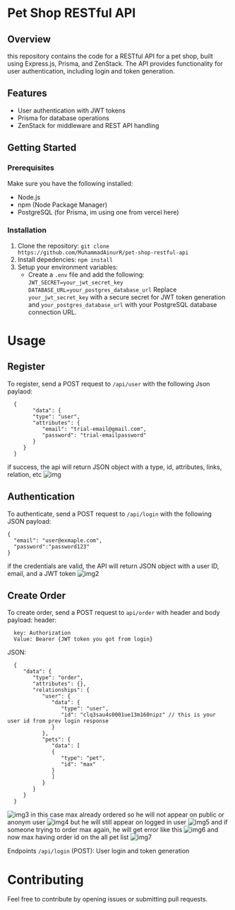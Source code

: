 # Pet Shop RESTful API

## Overview
this repository contains the code for a RESTful API for a pet shop, built using Express.js, Prisma, and ZenStack. The API provides functionality for user authentication, including login and token generation.

## Features
- User authentication with JWT tokens
- Prisma for database operations
- ZenStack for middleware and REST API handling

## Getting Started

### Prerequisites

Make sure you have the following installed:
- Node.js
- npm (Node Package Manager)
- PostgreSQL (for Prisma, im using one from vercel here)

### Installation
1. Clone the repository:
   `git clone https://github.com/MuhammadAinurR/pet-shop-restful-api`
2. Install depedencies:
   `npm install`
3. Setup your environment variables:
   - Create a `.env` file and add the following:
     `JWT_SECRET=your_jwt_secret_key`
     `DATABASE_URL=your_postgres_database_url`
     Replace `your_jwt_secret_key` with a secure secret for JWT token generation and `your_postgres_database_url` with your PostgreSQL database connection URL.

# Usage
## Register
To register, send a POST request to `/api/user` with the following Json paylaod:

      {
            "data": {
            "type": "user",
            "attributes": {
               "email": "trial-email@gmail.com",
               "password": "trial-emailpassword"
            }
         }
      }
if success, the api will return JSON object with a type, id, attributes, links, relation, etc
![img](https://github.com/MuhammadAinurR/pet-shop-restful-api/blob/main/img/1.%20Register.png?raw=true)

## Authentication
To authenticate, send a POST request to `/api/login` with the following JSON payload:

    {
      "email": "user@exmaple.com",
      "password":"password123"
    }
if the credentials are valid, the API will return JSON object with a user ID, email, and a JWT token
![img2](https://github.com/MuhammadAinurR/pet-shop-restful-api/blob/main/img/2.%20Login.png?raw=true)

## Create Order
To create order, send a POST request to `api/order` with header and body payload:
header:

      key: Authorization
      Value: Bearer {JWT token you got from login}
JSON:

      {
         "data": {
            "type": "order",
            "attributes": {},
            "relationships": {
               "user": {
                  "data": {
                     "type": "user",
                     "id": "clq3sau4s0001ue13m160nipz" // this is your user id from prev login response
                  }
               },
               "pets": {
                  "data": [
                  {
                     "type": "pet",
                     "id": "max"
                  }
                  ]
               }
            }
         }
      }
![img3](https://github.com/MuhammadAinurR/pet-shop-restful-api/blob/main/img/3.%20Create%20Order.png?raw=true)
in this case max already ordered so he will not appear on public or anonym user
![img4](https://github.com/MuhammadAinurR/pet-shop-restful-api/blob/main/img/3.%20Create%20Order.png?raw=true)
but he will still appear on logged in user
![img5](https://github.com/MuhammadAinurR/pet-shop-restful-api/blob/main/img/5.%20Max%20found%20on%20logged%20in%20user.png?raw=true)
and if someone trying to order max again, he will get error like this
![img6](https://github.com/MuhammadAinurR/pet-shop-restful-api/blob/main/img/6.%20Orderring%20Max%20Error.png?raw=true)
and now max having order id on the all pet list
![img7](https://github.com/MuhammadAinurR/pet-shop-restful-api/blob/main/img/7.%20now%20max%20having%20orderId.png?raw=true)

Endpoints
`/api/login` (POST): User login and token generation

# Contributing
Feel free to contribute by opening issues or submitting pull requests.

